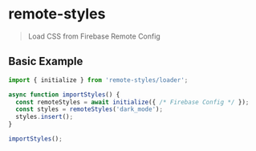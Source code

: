 # remote-styles

> Load CSS from Firebase Remote Config

## Basic Example

```ts
import { initialize } from 'remote-styles/loader';

async function importStyles() {
  const remoteStyles = await initialize({ /* Firebase Config */ });
  const styles = remoteStyles('dark_mode');
  styles.insert();
}

importStyles();
```


